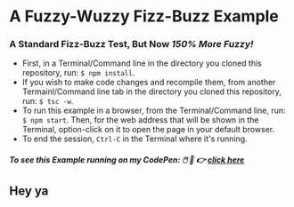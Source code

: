 # A Fuzzy-Wuzzy Fizz-Buzz Example

### A Standard Fizz-Buzz Test, But Now _150% More Fuzzy!_

* First, in a Terminal/Command line in the directory you cloned this repository, run: `$ npm install`.
* If you wish to make code changes and recompile them, from another Termainl/Command line tab in the directory you cloned this repository, run: `$ tsc -w`.
* To run this example in a browser, from the Terminal/Command line, run: `$ npm start`. Then, for the web address that will be shown in the Terminal, option-click on it to open the page in your default browser.
* To end the session, `Ctrl-C` in the Terminal where it's running.

##### To see this Example running on my CodePen: 🖱️ 🐁 👉 <a href="https://codepen.io/faddah/pen/dyKPRwq" target="_blank">click here</a>

## Hey ya
